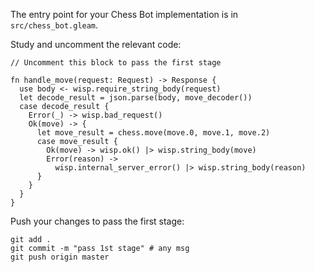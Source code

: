 The entry point for your Chess Bot implementation is in `src/chess_bot.gleam`.

Study and uncomment the relevant code: 

```gleam
// Uncomment this block to pass the first stage

fn handle_move(request: Request) -> Response {
  use body <- wisp.require_string_body(request)
  let decode_result = json.parse(body, move_decoder())
  case decode_result {
    Error(_) -> wisp.bad_request()
    Ok(move) -> {
      let move_result = chess.move(move.0, move.1, move.2)
      case move_result {
        Ok(move) -> wisp.ok() |> wisp.string_body(move)
        Error(reason) ->
          wisp.internal_server_error() |> wisp.string_body(reason)
      }
    }
  }
}
```

Push your changes to pass the first stage:

```
git add .
git commit -m "pass 1st stage" # any msg
git push origin master
```
